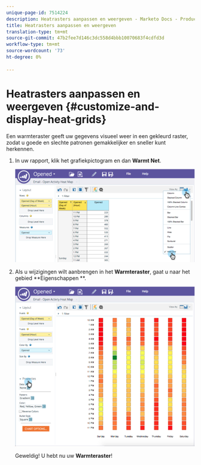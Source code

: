 ```yaml
---
unique-page-id: 7514224
description: Heatrasters aanpassen en weergeven - Marketo Docs - Productdocumentatie
title: Heatrasters aanpassen en weergeven
translation-type: tm+mt
source-git-commit: 47b2fee7d146c3dc558d4bbb10070683f4cdfd3d
workflow-type: tm+mt
source-wordcount: '73'
ht-degree: 0%

---
```



# Heatrasters aanpassen en weergeven {#customize-and-display-heat-grids}

Een warmteraster geeft uw gegevens visueel weer in een gekleurd raster, zodat u goede en slechte patronen gemakkelijker en sneller kunt herkennen.

1. In uw rapport, klik het grafiekpictogram en dan **Warmt Net**.

   ![](assets/image2015-5-4-15-3a2-3a17.png)

1. Als u wijzigingen wilt aanbrengen in het **Warmteraster**, gaat u naar het gebied **Eigenschappen **.

   ![](assets/image2015-5-4-16-3a7-3a9.png)

   Geweldig! U hebt nu uw **Warmteraster**!

